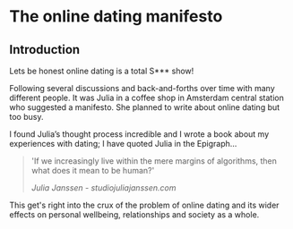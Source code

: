 # The online dating manifesto

## Introduction

Lets be honest online dating is a total S*** show!

Following several discussions and back-and-forths over time with many different people.
It was Julia in a coffee shop in Amsterdam central station who suggested a manifesto.
She planned to write about online dating but too busy.

I found Julia’s thought process incredible and I wrote a book about my experiences with dating; I have quoted Julia in the Epigraph…

> 'If we increasingly live within the mere margins of algorithms, then what does it mean to be human?'
> 
> _Julia Janssen - studiojuliajanssen.com_

This get's right into the crux of the problem of online dating and its wider effects on personal wellbeing, relationships and society as a whole.
